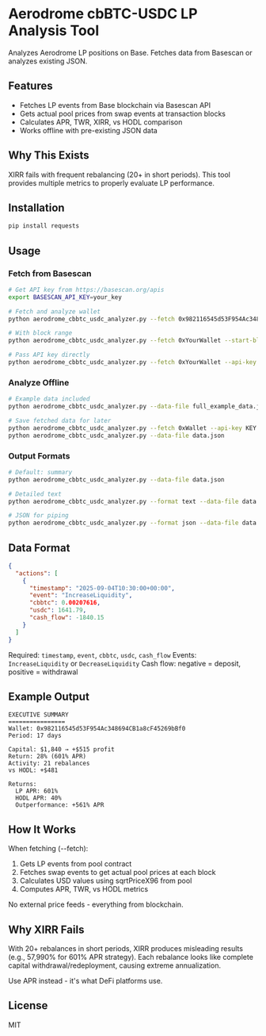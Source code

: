 # Aerodrome cbBTC-USDC LP Analysis Tool

Analyzes Aerodrome LP positions on Base. Fetches data from Basescan or analyzes existing JSON.

## Features
- Fetches LP events from Base blockchain via Basescan API
- Gets actual pool prices from swap events at transaction blocks
- Calculates APR, TWR, XIRR, vs HODL comparison
- Works offline with pre-existing JSON data

## Why This Exists
XIRR fails with frequent rebalancing (20+ in short periods). This tool provides multiple metrics to properly evaluate LP performance.

## Installation
```bash
pip install requests
```

## Usage

### Fetch from Basescan
```bash
# Get API key from https://basescan.org/apis
export BASESCAN_API_KEY=your_key

# Fetch and analyze wallet
python aerodrome_cbbtc_usdc_analyzer.py --fetch 0x982116545d53F954Ac348694CB1a8cF45269bBf0

# With block range
python aerodrome_cbbtc_usdc_analyzer.py --fetch 0xYourWallet --start-block 35102089 --end-block 35867540

# Pass API key directly
python aerodrome_cbbtc_usdc_analyzer.py --fetch 0xYourWallet --api-key YOUR_KEY
```

### Analyze Offline
```bash
# Example data included
python aerodrome_cbbtc_usdc_analyzer.py --data-file full_example_data.json

# Save fetched data for later
python aerodrome_cbbtc_usdc_analyzer.py --fetch 0xWallet --api-key KEY --format json > data.json
python aerodrome_cbbtc_usdc_analyzer.py --data-file data.json
```

### Output Formats
```bash
# Default: summary
python aerodrome_cbbtc_usdc_analyzer.py --data-file data.json

# Detailed text
python aerodrome_cbbtc_usdc_analyzer.py --format text --data-file data.json

# JSON for piping
python aerodrome_cbbtc_usdc_analyzer.py --format json --data-file data.json
```

## Data Format
```json
{
  "actions": [
    {
      "timestamp": "2025-09-04T10:30:00+00:00",
      "event": "IncreaseLiquidity",
      "cbbtc": 0.00207616,
      "usdc": 1641.79,
      "cash_flow": -1840.15
    }
  ]
}
```

Required: `timestamp`, `event`, `cbbtc`, `usdc`, `cash_flow`
Events: `IncreaseLiquidity` or `DecreaseLiquidity`
Cash flow: negative = deposit, positive = withdrawal

## Example Output
```
EXECUTIVE SUMMARY
================
Wallet: 0x982116545d53F954Ac348694CB1a8cF45269bBf0
Period: 17 days

Capital: $1,840 → +$515 profit
Return: 28% (601% APR)
Activity: 21 rebalances
vs HODL: +$481

Returns:
  LP APR: 601%
  HODL APR: 40%
  Outperformance: +561% APR
```

## How It Works

When fetching (--fetch):
1. Gets LP events from pool contract
2. Fetches swap events to get actual pool prices at each block
3. Calculates USD values using sqrtPriceX96 from pool
4. Computes APR, TWR, vs HODL metrics

No external price feeds - everything from blockchain.

## Why XIRR Fails

With 20+ rebalances in short periods, XIRR produces misleading results (e.g., 57,990% for 601% APR strategy). Each rebalance looks like complete capital withdrawal/redeployment, causing extreme annualization.

Use APR instead - it's what DeFi platforms use.

## License
MIT
